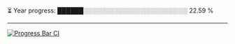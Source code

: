 
⏳ Year progress: ██████░░░░░░░░░░░░░░░░░░░░░░░░ 22.59 %

---

[![Progress Bar CI](https://github.com/thatoranzhevyy/thatoranzhevyy/actions/workflows/node.js.yml/badge.svg)](https://github.com/thatoranzhevyy/thatoranzhevyy/actions/workflows/node.js.yml)

